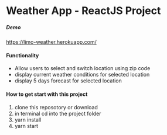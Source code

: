 # Weather App - ReactJS Project

##### Demo

https://limo-weather.herokuapp.com/

#### Functionality

- Allow users to select and switch location using zip code
- display current weather conditions for selected location
- display 5 days forecast for selected location

#### How to get start with this project

1. clone this reposotory or download
2. in terminal cd into the project folder
3. yarn install
4. yarn start
